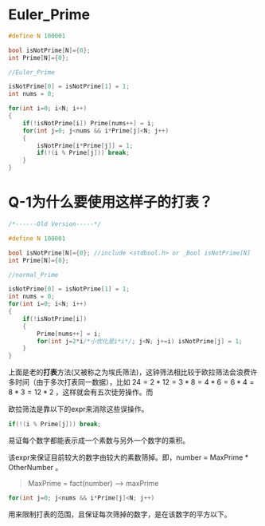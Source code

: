 # Euler_Prime


```c++
#define N 100001

bool isNotPrime[N]={0};
int Prime[N]={0};

//Euler_Prime

isNotPrime[0] = isNotPrime[1] = 1;
int nums = 0;

for(int i=0; i<N; i++)
{
    if(!isNotPrime[i]) Prime[nums++] = i;
    for(int j=0; j<nums && i*Prime[j]<N; j++) 
    {
        isNotPrime[i*Prime[j]] = 1; 
        if(!(i % Prime[j])) break; 
    }
}
```
# Q-1为什么要使用这样子的打表？

```C++
/*------Old Version-----*/

#define N 100001

bool isNotPrime[N]={0}; //include <stdbool.h> or _Bool isNotPrime[N]
int Prime[N]={0};

//normal_Prime

isNotPrime[0] = isNotPrime[1] = 1;
int nums = 0;
for(int i=0; i<N; i++)
{
    if(!isNotPrime[i]) 
    {
    	Prime[nums++] = i;
    	for(int j=2*i/*小优化是i*i*/; j<N; j+=i) isNotPrime[j] = 1;
    }
}
```

上面是老的**打表**方法(又被称之为埃氏筛法)，这钟筛法相比较于欧拉筛法会浪费许多时间（由于多次打表同一数据），比如 $24 = 2*12 = 3*8 = 4*6 = 6*4 = 8*3 = 12*2$ ，这样就会有五次徒劳操作。而

欧拉筛法是靠以下的expr来消除这些误操作。

```c++
if(!(i % Prime[j])) break;
```
易证每个数字都能表示成一个素数与另外一个数字的乘积。

该expr来保证目前较大的数字由较大的素数筛掉。即，number = MaxPrime $*$ OtherNumber 。

> MaxPrime = fact(number) --> maxPrime

```c++
for(int j=0; j<nums && i*Prime[j]<N; j++)
```

用来限制打表的范围，且保证每次筛掉的数字，是在该数字的平方以下。
